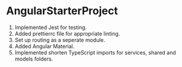 # AngularStarterProject
1. Implemented Jest for testing.
2. Added prettierrc file for appropriate linting.
3. Set up routing as a seperate module.
4. Added Angular Material.
5. Implemented shorten TypeScript imports for services, shared and models folders.